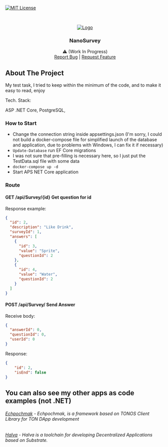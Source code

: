 ﻿[![MIT License][license-shield]][license-url]

<!-- PROJECT LOGO -->
<br />
<p align="center">
  <a href="https://github.com/RTSTALER/NanoSurvey">
    <img src="https://nanosurvey.com/wp-content/themes/nano-survery/dist/images/logo.png" alt="Logo">
  </a>

  <h3 align="center">NanoSurvey</h3>

  <p align="center">
    ⚠️ (Work In Progress)
    <br />
    <a href="https://github.com/RTSTALER/NanoSurvey/issues">Report Bug</a> |
    <a href="https://github.com/RTSTALER/NanoSurvey/issues">Request Feature</a>
    <br />
  </p>

</p>
<!-- ABOUT THE PROJECT -->

## About The Project

My test task, I tried to keep within the minimum of the code, and to make it easy to read, enjoy

Tech. Stack:

ASP .NET Core, PostgreSQL,

### How to Start

* Change the connection string inside appsettings.json (I'm sorry, I could not build a docker-compose file for simplified launch of the database and application, due to problems with Windows, I can fix it if necessary)
* ```Update-Database```  run EF Core migrations
* I was not sure that pre-filling is necessary here, so I just put the TestData.sql file with some data
* ```docker-compose up -d``` 
* Start APS NET Core application

### Route

#### GET /api/Survey/{id}  Get question for id

Response example: 

```json
{
  "id": 2,
  "description": "Like Drink",
  "surveyId": 1,
  "answers": [
    {
      "id": 3,
      "value": "Sprite",
      "questionId": 2
    },
    {
      "id": 4,
      "value": "Water",
      "questionId": 2
    }
  ]
}
```

#### POST /api/Survey/ Send Answer

Receive body:

```json
{
  "answerId": 0,
  "questionId": 0,
  "userId": 0 
}
```

Response:

```json
{
    "id": 2,
    "isEnd": false
}
```

## You can also see my other apps as code examples (not .NET)

###### [Echpochmak](https://github.com/wintexpro/echpochmak) - Echpochmak, is a framework based on TONOS Client Library for TON DApp development
###### [Halva](https://github.com/halva-suite/halva) - Halva is a toolchain for developing Decentralized Applications based on Substrate. 
[license-shield]: https://img.shields.io/github/license/RTSTALER/NanoSurvey.svg?style=flat-square
[license-url]: https://github.com/RTSTALER/NanoSurvey/blob/master/LICENSE
